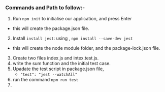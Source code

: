 ### Commands and Path to follow:-

1. Run `npm init` to initialise our application, and press Enter
  - this will create the package.json file.

2. Install `install jest`: using , `npm install --save-dev jest`
  - this will create the node module folder, and the package-lock.json file.

3. Create two files index.js and intex.test.js.
4. write the sum function and the initial test case.
5. Upadate the test script in package.json file,
   - `"test": "jest --watchAll"` 
6. run the command  `npm run test`
7. 